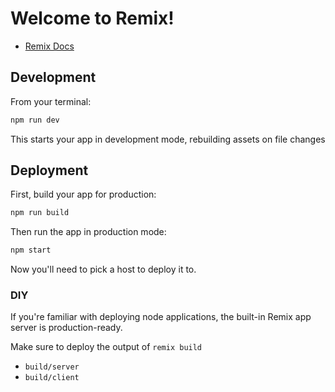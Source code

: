 # Welcome to Remix!

- [Remix Docs](https://remix.run/docs)

## Development

From your terminal:

```sh
npm run dev
```
This starts your app in development mode, rebuilding assets on file changes

## Deployment

First, build your app for production:

```sh
npm run build
```

Then run the app in production mode:

```sh
npm start
```

Now you'll need to pick a host to deploy it to.

### DIY

If you're familiar with deploying node applications, the built-in Remix app server is production-ready.

Make sure to deploy the output of `remix build`

- `build/server`
- `build/client`
